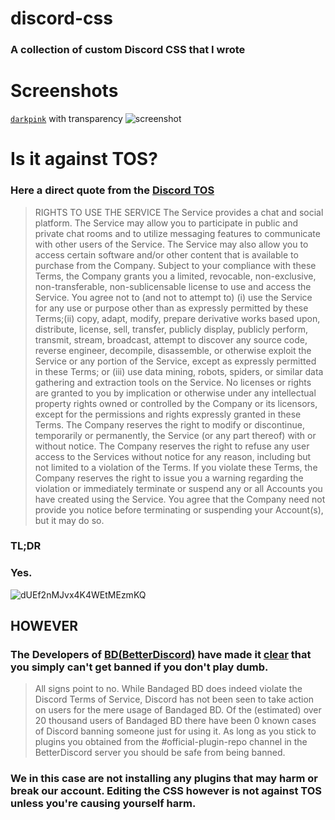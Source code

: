 # discord-css
### A collection of custom Discord CSS that I wrote

# Screenshots

[`darkpink`](https://github.com/antomuto4/discord-css/blob/main/css/darkpink.css) with transparency
![screenshot](https://user-images.githubusercontent.com/56132390/101929966-ce4b9780-3bd7-11eb-9de2-6812598a64e9.png)


# Is it against TOS?

### Here a direct quote from the [Discord TOS](https://discord.com/terms)
> RIGHTS TO USE THE SERVICE
The Service provides a chat and social platform. The Service may allow you to participate in public and private chat rooms and to utilize messaging features to communicate with other users of the Service. The Service may also allow you to access certain software and/or other content that is available to purchase from the Company. Subject to your compliance with these Terms, the Company grants you a limited, revocable, non-exclusive, non-transferable, non-sublicensable license to use and access the Service. You agree not to (and not to attempt to) (i) use the Service for any use or purpose other than as expressly permitted by these Terms;(ii) copy, adapt, modify, prepare derivative works based upon, distribute, license, sell, transfer, publicly display, publicly perform, transmit, stream, broadcast, attempt to discover any source code, reverse engineer, decompile, disassemble, or otherwise exploit the Service or any portion of the Service, except as expressly permitted in these Terms; or (iii) use data mining, robots, spiders, or similar data gathering and extraction tools on the Service. No licenses or rights are granted to you by implication or otherwise under any intellectual property rights owned or controlled by the Company or its licensors, except for the permissions and rights expressly granted in these Terms.
The Company reserves the right to modify or discontinue, temporarily or permanently, the Service (or any part thereof) with or without notice. The Company reserves the right to refuse any user access to the Services without notice for any reason, including but not limited to a violation of the Terms. If you violate these Terms, the Company reserves the right to issue you a warning regarding the violation or immediately terminate or suspend any or all Accounts you have created using the Service. You agree that the Company need not provide you notice before terminating or suspending your Account(s), but it may do so.

### TL;DR

### Yes.

![dUEf2nMJvx4K4WEtMEzmKQ](https://user-images.githubusercontent.com/56132390/104031097-9a5e9480-51cc-11eb-9fad-b29803e050b4.jpeg)

## HOWEVER

### The Developers of [BD(BetterDiscord)](https://betterdiscord.net) have made it [clear](https://0x71.cc/bd/guide/#ban) that you simply can't get banned if you don't play dumb.

> All signs point to no.
While Bandaged BD does indeed violate the Discord Terms of Service, Discord has not been seen to take action on users for the mere usage of Bandaged BD.
Of the (estimated) over 20 thousand users of Bandaged BD there have been 0 known cases of Discord banning someone just for using it.
As long as you stick to plugins you obtained from the #official-plugin-repo channel in the BetterDiscord server you should be safe from being banned. 

### We in this case are not installing any plugins that may harm or break our account. Editing the CSS however is not against TOS unless you're causing yourself harm.
